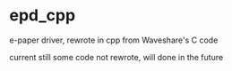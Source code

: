 # epd_cpp
e-paper driver, rewrote in cpp from Waveshare's C code

current still some code not rewrote, will done in the future
